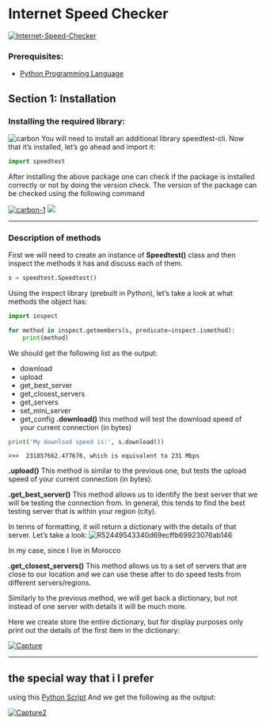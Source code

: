 # Internet Speed Checker

<a href="https://ibb.co/yFRvfZH"><img src="https://i.ibb.co/pjPV0MY/Internet-Speed-Checker.png" alt="Internet-Speed-Checker" border="0"></a>
### Prerequisites: 
- [ Python Programming Language](https://www.python.org/ " Python Programming Language")
## Section 1: Installation

### Installing the required library:
<img src="https://i.ibb.co/9GT0768/carbon.png" alt="carbon" border="0">
You will need to install an additional library speedtest-cli.
Now that it’s installed, let’s go ahead and import it:

```python
import speedtest
```

After installing the above package one can check if the package is installed correctly or not by doing the version check. The version of the package can be checked using the following command

<a href="https://ibb.co/hWhgy6f"><img src="https://i.ibb.co/hWhgy6f/carbon-1.png" alt="carbon-1" border="0"></a> 
[![](https://media.geeksforgeeks.org/wp-content/uploads/20200213185821/speedtest-cli-version1.png)](https://media.geeksforgeeks.org/wp-content/uploads/20200213185821/speedtest-cli-version1.png)

------------
### Description of methods
First we will need to create an instance of **Speedtest()** class and then inspect the methods it has and discuss each of them.
```python
s = speedtest.Speedtest()
```
Using the inspect library (prebuilt in Python), let’s take a look at what methods the  object has:
```python
import inspect

for method in inspect.getmembers(s, predicate=inspect.ismethod):
    print(method)

```
We should get the following list as the output:

- download
- upload
- get_best_server
- get_closest_servers
- get_servers
- set_mini_server
- get_config
**.download()**
this method will test the download speed of your current connection (in bytes)
```python
print('My download speed is:', s.download())
```
`>>>  231857662.477676, which is equivalent to 231 Mbps`


**.upload()**
This method is similar to the previous one, but tests the upload speed of your current connection (in bytes). 

**.get_best_server()**
This method allows us to identify the best server that we will be testing the connection from. In general, this tends to find the best testing server that is within your region (city).

In terms of formatting, it will return a dictionary with the details of that server. Let’s take a look:
<img src="https://i.ibb.co/PDh8ksB/R52449543340d69ecffb69923076ab146.png" alt="R52449543340d69ecffb69923076ab146" border="0">
<br>

In my case, since I live in Morocco

**.get_closest_servers()**
This method allows us to a set of servers that are close to our location and we can use these after to do speed tests from different servers/regions.

Similarly to the previous method, we will get back a dictionary, but not instead of one server with details it will be much more.

Here we create store the entire dictionary, but for display purposes only print out the details of the first item in the dictionary:

<a href="https://ibb.co/K7wc6nz"><img src="https://i.ibb.co/vmYC19v/Capture.png" alt="Capture" border="0"></a>

------------


## the special way that i I prefer
using this [Python Script](https://github.com/O-zbair/Internet-Speed-Checker/blob/main/Checker.py "Python Script")
And we get the following as the output:

<a href="https://imgbb.com/"><img src="https://i.ibb.co/ZxrLPpq/Capture2.png" alt="Capture2" border="0"></a>

